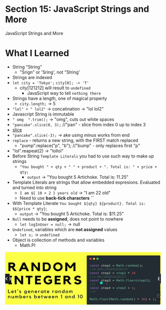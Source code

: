 # Section 15: JavaScript Strings and More

JavaScript Strings and More

# What I Learned

* String "String"
	* "Srign" or 'Sring', not "String'
* Strings are indexed
* `let city = 'Tokyo';` `city[0]; -> 'T'`
	* city[121212] will result to `undefined`
		* JavaScript way to tell `nothing there`
* Strings have a length, one of magical property
	* `city.length;` -> 5
* `"lol" + " lol2"` -> concatination -> "lol lol2"
* Javascript String is immutable
* `" omg  ".trim();`  -> "omg", cuts out white spaces
* `"pancake".slice(0, 3);` //"pan" - slice from index 0 up to index 3
* [slice](https://developer.mozilla.org/en-US/docs/Web/JavaScript/Reference/Global_Objects/String/slice)
* `"pancake".slice(-3);` -> ake using minus works from end
* `replace` - returns a new string, with the FIRST match replaced
	* "pump".replace("p", "b"); //"bump" - only replaces first "p"
* "lol".reapeat(2) -> "lollol"
* Before String `Template Literals` you had to use such way to make up strings
	* `"You bought " + qty + " " + product + ". Total is: " + price + qty;`
		* `output` -> "You bought 5 Artichoke. Total is: 11.25"
* Template Literals are strings that allow embedded expresions. Evaluated and turned into string
	* `I am ${ 10 + 2 } years old` -> "I am 22 old"
	* Need to use **back-tick characters** **``**
* With Template Literate `You bought ${qty} ${product}. Total is: $${price * qty}`;
	* `output` -> "You bought 5 Artichoke. Total is: $11.25"
* `Null` needs to be **assigned**, does not point to nowhere
	* `let logInUser = null;` -> null
* `Undefined`, variables which are **not assigned** values
	* `let x;` -> `undefined`
* Object is collection of methods and variables
	* Math.PI

<img src="randomInteger.png" alt="alt text" width="600"/>
